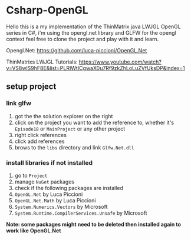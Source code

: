 # Csharp-OpenGL
 Hello this is a my implementation of the ThinMatrix  java LWJGL OpenGL series in C#, i'm using the opengl.net library and GLFW for the opengl context feel free to clone the project and play with it and learn.

Opengl.Net: https://github.com/luca-piccioni/OpenGL.Net

ThinMatrixs LWJGL Tutorials: https://www.youtube.com/watch?v=VS8wlS9hF8E&list=PLRIWtICgwaX0u7Rf9zkZhLoLuZVfUksDP&index=1



## setup project
### link glfw

 1. got the the solution explorer on the right
 2. click on the project you want to add the reference to, whether it's `Episode18` or `MainProject` or any other project
 3. right click references
 4. click add references
 5. brows to the `libs` directory and link `Glfw.Net.dll`

### install libraries if not installed

 1. go to `Project`
 2. manage `NuGet` packages
 3. check if the following packages are installed
 4. `OpenGL.Net` by Luca Piccioni 
 5. `OpenGL.Net.Math` by Luca Piccioni
 6. `System.Numerics.Vectors` by Microsoft
 7. `System.Runtime.CompilerServices.Unsafe` by Microsoft
 
 **Note: some packages might need to be deleted then installed again to work like OpenGL.Net**

